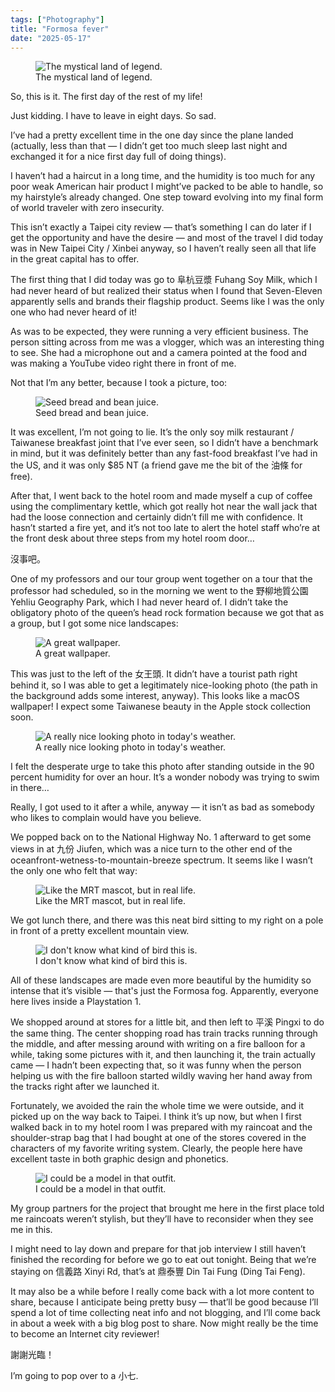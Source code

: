 ```yaml
---
tags: ["Photography"]
title: "Formosa fever"
date: "2025-05-17"
---
```


<figure><img src="/posts/formosa_fever/formosa.jpg" alt="The mystical land of legend.">
  <figcaption>The mystical land of legend.</figcaption></figure>

So, this is it. The first day of the rest of my life!

<!--more-->

Just kidding. I have to leave in eight days. So sad.

I’ve had a pretty excellent time in the one day since the plane landed (actually, less than that — I didn’t get too much sleep last night and exchanged it for a nice first day full of doing things).

I haven’t had a haircut in a long time, and the humidity is too much for any poor weak American hair product I might’ve packed to be able to handle, so my hairstyle’s already changed. One step toward evolving into my final form of world traveler with zero insecurity.

This isn’t exactly a Taipei city review — that’s something I can do later if I get the opportunity and have the desire — and most of the travel I did today was in New Taipei City / Xinbei anyway, so I haven’t really seen all that life in the great capital has to offer.

The first thing that I did today was go to 阜杭豆漿 Fuhang Soy Milk, which I had never heard of but realized their status when I found that Seven-Eleven apparently sells and brands their flagship product. Seems like I was the only one who had never heard of it!

As was to be expected, they were running a very efficient business. The person sitting across from me was a vlogger, which was an interesting thing to see. She had a microphone out and a camera pointed at the food and was making a YouTube video right there in front of me.

Not that I’m any better, because I took a picture, too:

<figure><img src="/posts/formosa_fever/fuhang.png" alt="Seed bread and bean juice.">
  <figcaption>Seed bread and bean juice.</figcaption></figure>

It was excellent, I’m not going to lie. It’s the only soy milk restaurant / Taiwanese breakfast joint that I’ve ever seen, so I didn’t have a benchmark in mind, but it was definitely better than any fast-food breakfast I’ve had in the US, and it was only $85 NT (a friend gave me the bit of the 油條 for free).

After that, I went back to the hotel room and made myself a cup of coffee using the complimentary kettle, which got really hot near the wall jack that had the loose connection and certainly didn’t fill me with confidence. It hasn’t started a fire yet, and it’s not too late to alert the hotel staff who’re at the front desk about three steps from my hotel room door…

沒事吧。

One of my professors and our tour group went together on a tour that the professor had scheduled, so in the morning we went to the 野柳地質公園 Yehliu Geography Park, which I had never heard of. I didn’t take the obligatory photo of the queen’s head rock formation because we got that as a group, but I got some nice landscapes:

<figure><img src="/posts/formosa_fever/yehliu_rocks.png" alt="A great wallpaper.">
  <figcaption>A great wallpaper.</figcaption></figure>

This was just to the left of the 女王頭. It didn’t have a tourist path right behind it, so I was able to get a legitimately nice-looking photo (the path in the background adds some interest, anyway). This looks like a macOS wallpaper! I expect some Taiwanese beauty in the Apple stock collection soon.

<figure><img src="/posts/formosa_fever/yehliu_pool.png" alt="A really nice looking photo in today's weather.">
  <figcaption>A really nice looking photo in today's weather.</figcaption></figure>

I felt the desperate urge to take this photo after standing outside in the 90 percent humidity for over an hour. It’s a wonder nobody was trying to swim in there…

Really, I got used to it after a while, anyway — it isn’t as bad as somebody who likes to complain would have you believe.

We popped back on to the National Highway No. 1 afterward to get some views in at 九份 Jiufen, which was a nice turn to the other end of the oceanfront-wetness-to-mountain-breeze spectrum. It seems like I wasn’t the only one who felt that way:

<figure><img src="/posts/formosa_fever/jiufen_cats.png" alt="Like the MRT mascot, but in real life.">
  <figcaption>Like the MRT mascot, but in real life.</figcaption></figure>

We got lunch there, and there was this neat bird sitting to my right on a pole in front of a pretty excellent mountain view.

<figure><img src="/posts/formosa_fever/jiufen_bird.png" alt="I don't know what kind of bird this is.">
  <figcaption>I don't know what kind of bird this is.</figcaption></figure>

All of these landscapes are made even more beautiful by the humidity so intense that it’s visible — that's just the Formosa fog. Apparently, everyone here lives inside a Playstation 1.

We shopped around at stores for a little bit, and then left to 平溪 Pingxi to do the same thing. The center shopping road has train tracks running through the middle, and after messing around with writing on a fire balloon for a while, taking some pictures with it, and then launching it, the train actually came — I hadn’t been expecting that, so it was funny when the person helping us with the fire balloon started wildly waving her hand away from the tracks right after we launched it.

Fortunately, we avoided the rain the whole time we were outside, and it picked up on the way back to Taipei. I think it’s up now, but when I first walked back in to my hotel room I was prepared with my raincoat and the shoulder-strap bag that I had bought at one of the stores covered in the characters of my favorite writing system. Clearly, the people here have excellent taste in both graphic design and phonetics.

<figure><img src="/posts/formosa_fever/bopomofo_bag.png" alt="I could be a model in that outfit.">
  <figcaption>I could be a model in that outfit.</figcaption></figure>

My group partners for the project that brought me here in the first place told me raincoats weren’t stylish, but they’ll have to reconsider when they see me in this.

I might need to lay down and prepare for that job interview I still haven’t finished the recording for before we go to eat out tonight. Being that we’re staying on 信義路 Xinyi Rd, that’s at 鼎泰豐 Din Tai Fung (Ding Tai Feng).

It may also be a while before I really come back with a lot more content to share, because I anticipate being pretty busy — that’ll be good because I’ll spend a lot of time collecting neat info and not blogging, and I’ll come back in about a week with a big blog post to share. Now might really be the time to become an Internet city reviewer!

謝謝光臨！

I’m going to pop over to a 小七.
